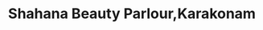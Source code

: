 ---
title: "Shahana Beauty Parlour,Karakonam"
url: /neyattinkara/shahana-beauty-parlour-karakonam/
shop: Kosmetik
---